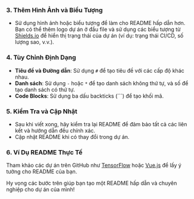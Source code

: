 
### 3. Thêm Hình Ảnh và Biểu Tượng

- Sử dụng hình ảnh hoặc biểu tượng để làm cho README hấp dẫn hơn. Bạn có thể thêm logo dự án ở đầu file và sử dụng các biểu tượng từ [Shields.io](https://shields.io/) để hiển thị trạng thái của dự án (ví dụ: trạng thái CI/CD, số lượng sao, v.v.).

### 4. Tùy Chỉnh Định Dạng

- **Tiêu đề và Đường dẫn**: Sử dụng `#` để tạo tiêu đề với các cấp độ khác nhau.
- **Danh sách**: Sử dụng `-` hoặc `*` để tạo danh sách không thứ tự, và số để tạo danh sách có thứ tự.
- **Code Blocks**: Sử dụng ba dấu backticks (```) để tạo khối mã.

### 5. Kiểm Tra và Cập Nhật

- Sau khi viết xong, hãy kiểm tra lại README để đảm bảo tất cả các liên kết và hướng dẫn đều chính xác.
- Cập nhật README khi có thay đổi trong dự án.

### 6. Ví Dụ README Thực Tế

Tham khảo các dự án trên GitHub như [TensorFlow](https://github.com/tensorflow/tensorflow) hoặc [Vue.js](https://github.com/vuejs/vue) để lấy ý tưởng cho README của bạn.

Hy vọng các bước trên giúp bạn tạo một README hấp dẫn và chuyên nghiệp cho dự án của mình!
